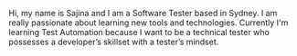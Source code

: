 Hi, my name is Sajina and I am a Software Tester based in Sydney. I am really passionate about learning new tools and technologies. Currently I'm learning Test Automation because I want to be a technical tester who possesses a developer’s skillset with a tester’s mindset. 

<!--
**SajinaChappadi/SajinaChappadi** is a ✨ _special_ ✨ repository because its `README.md` (this file) appears on your GitHub profile.

Here are some ideas to get you started:

- 🔭 I’m currently working on ...
- 🌱 I’m currently learning ...
- 👯 I’m looking to collaborate on ...
- 🤔 I’m looking for help with ...
- 💬 Ask me about ...
- 📫 How to reach me: ...
- 😄 Pronouns: ...
- ⚡ Fun fact: ...
-->
